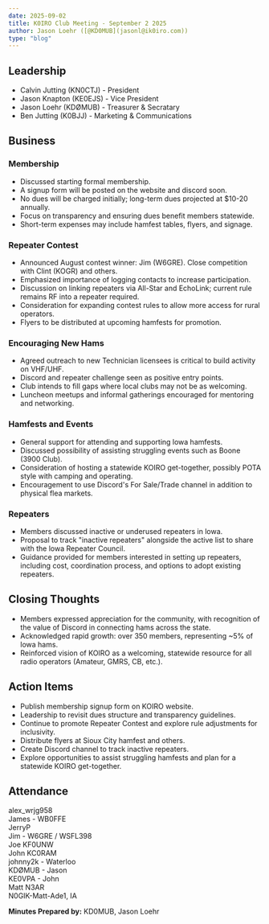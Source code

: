 ```yaml
---
date: 2025-09-02
title: K0IRO Club Meeting - September 2 2025
author: Jason Loehr ([@KD0MUB](jasonl@ik0iro.com))
type: "blog"
---
```



## Leadership

- Calvin Jutting (KN0CTJ) - President  
- Jason Knapton (KE0EJS) - Vice President  
- Jason Loehr (KDØMUB) - Treasurer & Secratary  
- Ben Jutting (K0BJJ) - Marketing & Communications  

## Business

### Membership

- Discussed starting formal membership.  
- A signup form will be posted on the website and discord soon.  
- No dues will be charged initially; long-term dues projected at $10-20 annually.  
- Focus on transparency and ensuring dues benefit members statewide.  
- Short-term expenses may include hamfest tables, flyers, and signage.  

### Repeater Contest

- Announced August contest winner: Jim (W6GRE). Close competition with Clint (KOGR) and others.  
- Emphasized importance of logging contacts to increase participation.  
- Discussion on linking repeaters via All-Star and EchoLink; current rule remains RF into a repeater required.  
- Consideration for expanding contest rules to allow more access for rural operators.  
- Flyers to be distributed at upcoming hamfests for promotion.  

### Encouraging New Hams

- Agreed outreach to new Technician licensees is critical to build activity on VHF/UHF.  
- Discord and repeater challenge seen as positive entry points.  
- Club intends to fill gaps where local clubs may not be as welcoming.  
- Luncheon meetups and informal gatherings encouraged for mentoring and networking.  

### Hamfests and Events

- General support for attending and supporting lowa hamfests.  
- Discussed possibility of assisting struggling events such as Boone (3900 Club).  
- Consideration of hosting a statewide KOIRO get-together, possibly POTA style with camping and operating.  
- Encouragement to use Discord's For Sale/Trade channel in addition to physical flea markets.  

### Repeaters

- Members discussed inactive or underused repeaters in lowa.  
- Proposal to track "inactive repeaters" alongside the active list to share with the lowa Repeater Council.  
- Guidance provided for members interested in setting up repeaters, including cost, coordination process, and options to adopt existing repeaters.  

## Closing Thoughts

- Members expressed appreciation for the community, with recognition of the value of Discord in connecting hams across the state.  
- Acknowledged rapid growth: over 350 members, representing ~5% of lowa hams.  
- Reinforced vision of KOIRO as a welcoming, statewide resource for all radio operators (Amateur, GMRS, CB, etc.).  

## Action Items

- Publish membership signup form on KOIRO website.  
- Leadership to revisit dues structure and transparency guidelines.  
- Continue to promote Repeater Contest and explore rule adjustments for inclusivity.  
- Distribute flyers at Sioux City hamfest and others.  
- Create Discord channel to track inactive repeaters.  
- Explore opportunities to assist struggling hamfests and plan for a statewide KOIRO get-together.  

## Attendance

alex_wrjg958  
James - WB0FFE  
JerryP  
Jim - W6GRE / WSFL398  
Joe KF0UNW  
John KC0RAM  
johnny2k - Waterloo  
KDØMUB - Jason  
KE0VPA - John  
Matt N3AR  
N0GIK-Matt-Ade1, IA  

**Minutes Prepared by:** KD0MUB, Jason Loehr